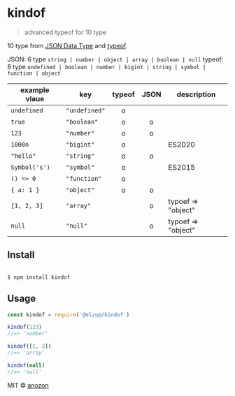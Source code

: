 # kindof

> advanced typeof for 10 type

10 type from [JSON Data Type](https://www.w3schools.com/js/js_json_datatypes.asp) and [typeof](https://developer.mozilla.org/ja/docs/Web/JavaScript/Reference/Operators/typeof).

JSON: 6 type `string | number | object | array | boolean | null`
typeof: 8 type `undefined | boolean | number | bigint | string | symbol | function | object`

| example vlaue | key           | typeof | JSON | description        |
| ------------- | ------------- | :----: | :--: | ------------------ |
| `undefined`   | `"undefined"` |   o    |      |                    |
| `true`        | `"boolean"`   |   o    |  o   |                    |
| `123`         | `"number"`    |   o    |  o   |                    |
| `1000n`       | `"bigint"`    |   o    |      | ES2020             |
| `"hello"`     | `"string"`    |   o    |  o   |                    |
| `Symbol('s')` | `"symbol"`    |   o    |      | ES2015             |
| `() => 0`     | `"function"`  |   o    |      |                    |
| `{ a: 1 }`    | `"object"`    |   o    |  o   |                    |
| `[1, 2, 3]`   | `"array"`     |        |  o   | typoef => "object" |
| `null`        | `"null"`      |        |  o   | typoef => "object" |

## Install

```

$ npm install kindof

```

## Usage

```js
const kindof = require('@elzup/kindof')

kindof(123)
//=> 'number'

kindof([1, 2])
//=> 'array'

kindof(null)
//=> 'null'
```

MIT © [anozon](https://anozon.me)
